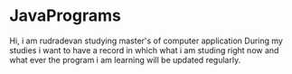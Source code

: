 # JavaPrograms
Hi, i am rudradevan studying master's of computer application
During my studies i want to have a record in which what i am studing right now and what ever the program i am learning will be updated regularly.
